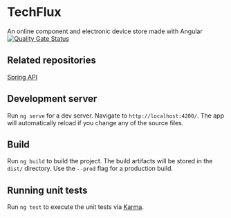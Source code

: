 # TechFlux

An online component and electronic device store made with Angular
[![Quality Gate Status](https://sonarcloud.io/api/project_badges/measure?project=tqs-Techflux_angular-techflux&metric=alert_status)](https://sonarcloud.io/dashboard?id=tqs-Techflux_angular-techflux)

## Related repositories

[Spring API](https://github.com/PBCandoso/tqs-techflux)

## Development server

Run `ng serve` for a dev server. Navigate to `http://localhost:4200/`. The app will automatically reload if you change any of the source files.

## Build

Run `ng build` to build the project. The build artifacts will be stored in the `dist/` directory. Use the `--prod` flag for a production build.

## Running unit tests

Run `ng test` to execute the unit tests via [Karma](https://karma-runner.github.io).
